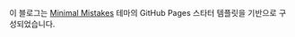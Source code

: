 이 블로그는 [Minimal Mistakes](https://github.com/mmistakes/minimal-mistakes) 테마의 GitHub Pages 스타터 템플릿을 기반으로 구성되었습니다.